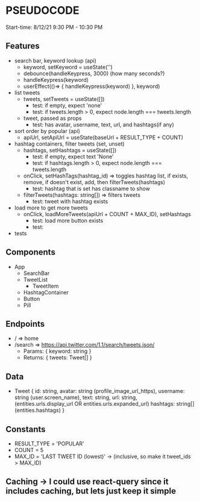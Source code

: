 # PSEUDOCODE

Start-time: 8/12/21 9:30 PM - 10:30 PM

## Features

- search bar, keyword lookup (api)
  - keyword, setKeyword = useState('')
  - debounce(handleKeypress, 3000) (how many seconds?)
  - handleKeypress(keyword)
  - userEffect(()=> { handleKeypress(keyword) }, keyword)
- list tweets
  - tweets, setTweets = useState([])
    - test: if empty, expect 'none'
    - test: if tweets.length > 0, expect node.length === tweets.length
  - tweet, passed as props
    - test: has avatar, username, text, url, and hashtags(if any)
- sort order by popular (api)
  - apiUrl, setApiUrl = useState(baseUrl + RESULT_TYPE + COUNT)
- hashtag containers, filter tweets (set, unset)
  - hashtags, setHashtags = useState([])
    - test: if empty, expect text 'None'
    - test: if hashtags.length > 0, expect node.length === tweets.length
  - onClick, setHashTags(hashtag_id) => toggles hashtag list, if exists, remove, if doesn't exist, add, then filterTweets(hashtags)
    - test: hashtag that is set has classname to show
  - filterTweets(hashtags: string[]) => filters tweets
    - test: tweet with hashtag exists
- load more to get more tweets
  - onClick, loadMoreTweets(apiUrl + COUNT + MAX_ID), setHashtags
    - test: load more button exists
    - test:
- tests

## Components

- App
  - SearchBar
  - TweetList
    - TweetItem
  - HashtagContainer
  - Button
  - Pill

## Endpoints

- / => home
- /search => https://api.twitter.com/1.1/search/tweets.json/
  - Params: { keyword: string }
  - Returns: { tweets: Tweet[] }

## Data

- Tweet {
  id: string,
  avatar: string (profile_image_url_https),
  username: string (user.screen_name),
  text: string,
  url: string, (entities.urls.display_url OR entities.urls.expanded_url)
  hashtags: string[] (entities.hashtags)
  }

## Constants

- RESULT_TYPE = 'POPULAR'
- COUNT = 5
- MAX_ID = 'LAST TWEET ID (lowest)' -> (inclusive, so make it tweet_ids > MAX_ID)

## Caching -> I could use react-query since it includes caching, but lets just keep it simple
